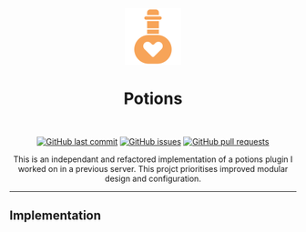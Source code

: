 <p align="center">
  <img src="assets/icon.png" alt="Potions Icon">
</p>
<h1 align="center">
  Potions
</h1>
<br>
<p align="center">
  <a href="https://github.com/hello-andrew-yan/paper-potions/commits/master">
    <img alt="GitHub last commit" src="https://img.shields.io/github/last-commit/hello-andrew-yan/paper-potions?style=flat-square""></a>
  <a href="https://github.com/hello-andrew-yan/paper-potions/issues">
    <img alt="GitHub issues" src="https://img.shields.io/github/issues-raw/hello-andrew-yan/paper-potions?style=flat-square""></a>
  <a href="https://github.com/hello-andrew-yan/paper-potions/pulls">
    <img alt="GitHub pull requests" src="https://img.shields.io/github/issues-pr-raw/hello-andrew-yan/paper-potions?style=flat-square""></a>
</p>
<p align="center">
 This is an independant and refactored implementation of a potions plugin I worked on in a previous server. This projct prioritises improved modular design and configuration.
</p>

---

## Implementation
